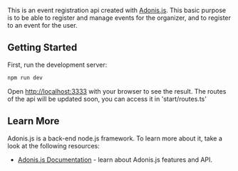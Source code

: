  This is an event registration api created with [Adonis.js](https://adonisjs.com/). This basic purpose is to be able to register and manage events for the organizer, and to register to an event for the user.

## Getting Started

First, run the development server:

```bash
npm run dev

```

Open [http://localhost:3333](http://localhost:3333) with your browser to see the result.
The routes of the api will be updated soon, you can access it in 'start/routes.ts'

## Learn More

Adonis.js is a back-end node.js framework. To learn more about it, take a look at the following resources:

- [Adonis.js Documentation](https://docs.adonisjs.com/guides/introduction) - learn about Adonis.js features and API.
